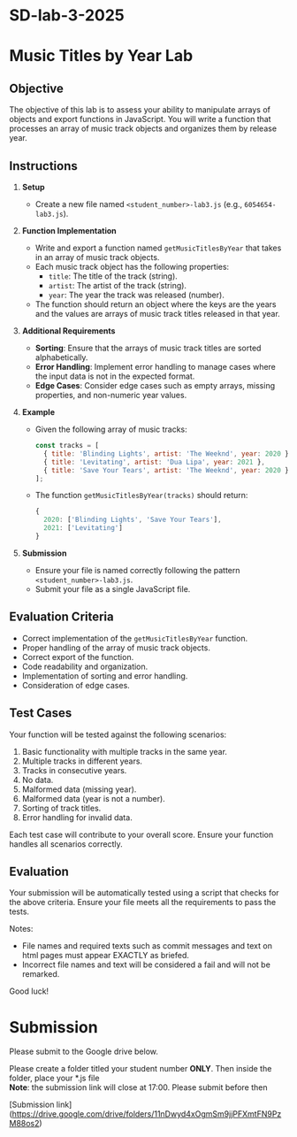 # SD-lab-3-2025

# Music Titles by Year Lab

## Objective
The objective of this lab is to assess your ability to manipulate arrays of objects and export functions in JavaScript. You will write a function that processes an array of music track objects and organizes them by release year.

## Instructions

1. **Setup**
   - Create a new file named `<student_number>-lab3.js` (e.g., `6054654-lab3.js`).

2. **Function Implementation**
   - Write and export a function named `getMusicTitlesByYear` that takes in an array of music track objects.
   - Each music track object has the following properties:
     - `title`: The title of the track (string).
     - `artist`: The artist of the track (string).
     - `year`: The year the track was released (number).
   - The function should return an object where the keys are the years and the values are arrays of music track titles released in that year.

3. **Additional Requirements**
   - **Sorting**: Ensure that the arrays of music track titles are sorted alphabetically.
   - **Error Handling**: Implement error handling to manage cases where the input data is not in the expected format.
   - **Edge Cases**: Consider edge cases such as empty arrays, missing properties, and non-numeric year values.

4. **Example**
   - Given the following array of music tracks:
     ```javascript
     const tracks = [
       { title: 'Blinding Lights', artist: 'The Weeknd', year: 2020 },
       { title: 'Levitating', artist: 'Dua Lipa', year: 2021 },
       { title: 'Save Your Tears', artist: 'The Weeknd', year: 2020 },
     ];
     ```
   - The function `getMusicTitlesByYear(tracks)` should return:
     ```javascript
     {
       2020: ['Blinding Lights', 'Save Your Tears'],
       2021: ['Levitating']
     }
     ```

5. **Submission**
   - Ensure your file is named correctly following the pattern `<student_number>-lab3.js`.
   - Submit your file as a single JavaScript file.

## Evaluation Criteria
- Correct implementation of the `getMusicTitlesByYear` function.
- Proper handling of the array of music track objects.
- Correct export of the function.
- Code readability and organization.
- Implementation of sorting and error handling.
- Consideration of edge cases.

## Test Cases
Your function will be tested against the following scenarios:
1. Basic functionality with multiple tracks in the same year.
2. Multiple tracks in different years.
3. Tracks in consecutive years.
4. No data.
5. Malformed data (missing year).
6. Malformed data (year is not a number).
7. Sorting of track titles.
8. Error handling for invalid data.

Each test case will contribute to your overall score. Ensure your function handles all scenarios correctly.

## Evaluation
Your submission will be automatically tested using a script that checks for the above criteria. Ensure your file meets all the requirements to pass the tests.

Notes:
- File names and required texts such as commit messages and text on html pages must appear EXACTLY as briefed. 
- Incorrect file names and text will be considered a fail and will not be remarked.

Good luck!

# Submission 
Please submit to the Google drive below. 

Please create a folder titled your student number **ONLY**. 
Then inside the folder, place your *.js file  
**Note**: the submission link will close at 17:00. Please submit before then

[Submission link] (https://drive.google.com/drive/folders/11nDwyd4xOgmSm9jjPFXmtFN9PzM88os2) 
